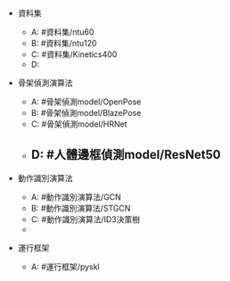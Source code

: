 - 資料集
	- A: #資料集/ntu60 
	- B: #資料集/ntu120 
	- C: #資料集/Kinetics400
	- D: 

- 骨架偵測演算法
	- A: #骨架偵測model/OpenPose
	- B: #骨架偵測model/BlazePose
	- C: #骨架偵測model/HRNet
	- D: #人體邊框偵測model/ResNet50
		- 

- 動作識別演算法
	- A: #動作識別演算法/GCN
	- B: #動作識別演算法/STGCN
	- C: #動作識別演算法/ID3決策樹
	- 
- 運行框架
	- A: #運行框架/pyskl